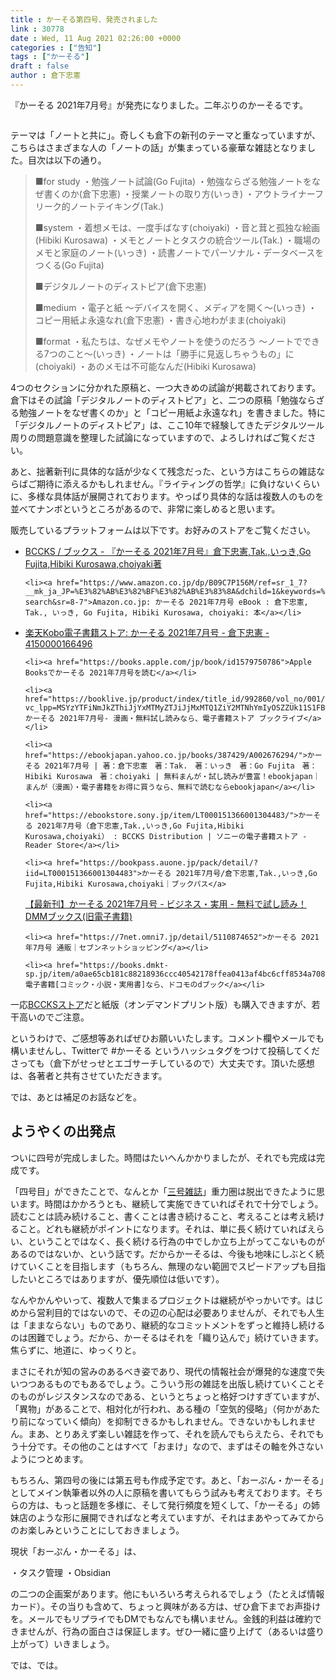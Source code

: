 ```yaml
---
title : かーそる第四号、発売されました
link : 30778
date : Wed, 11 Aug 2021 02:26:00 +0000
categories : ["告知"]
tags : ["かーそる"]
draft : false
author : 倉下忠憲
---
```


『かーそる 2021年7月号』が発売になりました。二年ぶりのかーそるです。

<p style="text-align: center;"><a href="http://www.amazon.co.jp/exec/obidos/ASIN/B09C7P156M/rashita1000-22/ref=nosim/" target="_blank" rel="noopener noreferrer" name="amazletlink"><img class="aligncenter" style="border: none;" src="https://m.media-amazon.com/images/I/41K9-sBEj8L._SY346_.jpg" alt="" /></a></p>

テーマは「ノートと共に」。奇しくも倉下の新刊のテーマと重なっていますが、こちらはさまざまな人の「ノートの話」が集まっている豪華な雑誌となりました。目次は以下の通り。

<blockquote>
■for study
・勉強ノート試論(Go Fujita)
・勉強ならざる勉強ノートをなぜ書くのか(倉下忠憲)
・授業ノートの取り方(いっき)
・アウトライナーフリーク的ノートテイキング(Tak.)

■system
・着想メモは、一度手ばなす(choiyaki)
・音と茸と孤独な絵画(Hibiki Kurosawa)
・メモとノートとタスクの統合ツール(Tak.)
・職場のメモと家庭のノート(いっき)
・読書ノートでパーソナル・データベースをつくる(Go Fujita)

■デジタルノートのディストピア(倉下忠憲)

■medium
・電子と紙 ～デバイスを開く、メディアを開く～(いっき)
・コピー用紙よ永遠なれ(倉下忠憲)
・書き心地わがまま(choiyaki)

■format
・私たちは、なぜメモやノートを使うのだろう ～ノートでできる7つのこと～(いっき)
・ノートは「勝手に見返しちゃうもの」に(choiyaki)
・あのメモは不可能なんだ(Hibiki Kurosawa)
</blockquote>

4つのセクションに分かれた原稿と、一つ大きめの試論が掲載されております。倉下はその試論「デジタルノートのディストピア」と、二つの原稿「勉強ならざる勉強ノートをなぜ書くのか」と「コピー用紙よ永遠なれ」を書きました。特に「デジタルノートのディストピア」は、ここ10年で経験してきたデジタルツール周りの問題意識を整理した試論になっていますので、よろしければご覧ください。

あと、拙著新刊に具体的な話が少なくて残念だった、という方はこちらの雑誌ならばご期待に添えるかもしれません。『ライティングの哲学』に負けないくらいに、多様な具体話が展開されております。やっぱり具体的な話は複数人のものを並べてナンボというところがあるので、非常に楽しめると思います。

販売しているプラットフォームは以下です。お好みのストアをご覧ください。

<ul>
	<li><a href="https://bccks.jp/bcck/166496/info">BCCKS / ブックス - 『かーそる 2021年7月号』倉下忠憲,Tak.,いっき,Go Fujita,Hibiki Kurosawa,choiyaki著</a></li>

	<li><a href="https://www.amazon.co.jp/dp/B09C7P156M/ref=sr_1_7?__mk_ja_JP=%E3%82%AB%E3%82%BF%E3%82%AB%E3%83%8A&dchild=1&keywords=%E3%81%8B%E3%83%BC%E3%81%9D%E3%82%8B&linkCode=qs&qid=1628646892&sourceid=Mozilla-search&sr=8-7">Amazon.co.jp: かーそる 2021年7月号 eBook : 倉下忠憲, Tak., いっき, Go Fujita, Hibiki Kurosawa, choiyaki: 本</a></li>

<li><a href="https://books.rakuten.co.jp/rk/de290ce0132b35ba885b911ffa19613c/?scid=af_pc_link_urltxt&sc2id=af_101_0_0">楽天Kobo電子書籍ストア: かーそる 2021年7月号 - 倉下忠憲 - 4150000166496</a></li>

	<li><a href="https://books.apple.com/jp/book/id1579750786">‎Apple Booksでかーそる 2021年7月号を読む</a></li>

	<li><a href="https://booklive.jp/product/index/title_id/992860/vol_no/001/?vc_lpp=MSYzYTFiNmJkZThiJjYxMTMyZTJiJjMxMTQ1ZiY2MTNhYmIyOSZZUk11S1FBR2dVUnF0QUJTd0tocHZNQ29hUTM0N0EmNAlZUk11S1FBR2dVUnF0QUJTd0tocHZNQ29hUTM0N0EJMDg4NDUzMjY1MDAyNzI2MjQyMjEwODExMDE1NTUzCQlodHRwczovL2JjY2tzLmpwLwk">かーそる 2021年7月号- 漫画・無料試し読みなら、電子書籍ストア ブックライブ</a></li>

	<li><a href="https://ebookjapan.yahoo.co.jp/books/387429/A002676294/">かーそる 2021年7月号 | 著：倉下忠憲　著：Tak.　著：いっき　著：Go Fujita　著：Hibiki Kurosawa　著：choiyaki | 無料まんが・試し読みが豊富！ebookjapan｜まんが（漫画）・電子書籍をお得に買うなら、無料で読むならebookjapan</a></li>

	<li><a href="https://ebookstore.sony.jp/item/LT000151366001304483/">かーそる 2021年7月号（倉下忠憲,Tak.,いっき,Go Fujita,Hibiki Kurosawa,choiyaki） : BCCKS Distribution | ソニーの電子書籍ストア -Reader Store</a></li>

	<li><a href="https://bookpass.auone.jp/pack/detail/?iid=LT000151366001304483">かーそる 2021年7月号/倉下忠憲,Tak.,いっき,Go Fujita,Hibiki Kurosawa,choiyaki｜ブックパス</a>
<a href="https://book.dmm.com/detail/k870abdis01836/?utm_medium=dmm_affiliate&utm_source=BCCKS-001">【最新刊】かーそる 2021年7月号 - ビジネス・実用 - 無料で試し読み！DMMブックス(旧電子書籍)</a></li>

	<li><a href="https://7net.omni7.jp/detail/5110874652">かーそる 2021年7月号 通販｜セブンネットショッピング</a></li>

	<li><a href="https://books.dmkt-sp.jp/item/a0ae65cb181c88218936ccc40542178ffea0413af4bc6cff8534a708c1ba44c6/2000/">電子書籍[コミック・小説・実用書]なら、ドコモのdブック</a></li>

</ul>

一応<a href="https://bccks.jp/bcck/166496/info">BCCKSストア</a>だと紙版（オンデマンドプリント版）も購入できますが、若干高いのでご注意。

というわけで、ご感想等あればぜひお願いいたします。コメント欄やメールでも構いませんし、Twitterで #かーそる というハッシュタグをつけて投稿してくださっても（倉下がせっせとエゴサーチしているので）大丈夫です。頂いた感想は、各著者と共有させていただきます。

では、あとは補足のお話などを。

<h2>ようやくの出発点</h2>

ついに四号が完成しました。時間はたいへんかかりましたが、それでも完成は完成です。

「四号目」ができたことで、なんとか「<a href="https://ja.wikipedia.org/wiki/3%E5%8F%B7%E9%9B%91%E8%AA%8C">三号雑誌</a>」重力圏は脱出できたように思います。時間はかかろうとも、継続して実施できていればそれで十分でしょう。読むことは読み続けること、書くことは書き続けること、考えることは考え続けること。どれも継続がポイントになります。それは、単に長く続けていればえらい、ということではなく、長く続ける行為の中でしか立ち上がってこないものがあるのではないか、という話です。だからかーそるは、今後も地味にしぶとく続けていくことを目指します（もちろん、無理のない範囲でスピードアップも目指したいところではありますが、優先順位は低いです）。

なんやかんやいって、複数人で集まるプロジェクトは継続がやっかいです。はじめから営利目的ではないので、その辺の心配は必要ありませんが、それでも人生は「ままならない」ものであり、継続的なコミットメントをずっと維持し続けるのは困難でしょう。だから、かーそるはそれを「織り込んで」続けていきます。焦らずに、地道に、ゆっくりと。

まさにそれが知の営みのあるべき姿であり、現代の情報社会が爆発的な速度で失いつつあるものでもあるでしょう。こういう形の雑誌を出版し続けていくことそのものがレジスタンスなのである、というとちょっと格好つけすぎていますが、「異物」があることで、相対化が行われ、ある種の「空気的侵略」（何かがあたり前になっていく傾向）を抑制できるかもしれません。できないかもしれません。まあ、とりあえず楽しい雑誌を作って、それを読んでもらえたら、それでもう十分です。その他のことはすべて「おまけ」なので、まずはその軸を外さないようにつとめます。

もちろん、第四号の後には第五号も作成予定です。あと、「おーぷん・かーそる」としてメイン執筆者以外の人に原稿を書いてもらう試みも考えております。そちらの方は、もっと話題を多様に、そして発行頻度を短くして、「かーそる」の姉妹店のような形に展開できればなと考えていますが、それはまあやってみてからのお楽しみということにしておきましょう。

現状「おーぷん・かーそる」は、

・タスク管理
・Obsidian

の二つの企画案があります。他にもいろいろ考えられるでしょう（たとえば情報カード）。その当りも含めて、ちょっと興味がある方は、ぜひ倉下までお声掛けを。メールでもリプライでもDMでもなんでも構いません。金銭的利益は確約できませんが、行為の面白さは保証します。ぜひ一緒に盛り上げて（あるいは盛り上がって）いきましょう。

では、では。